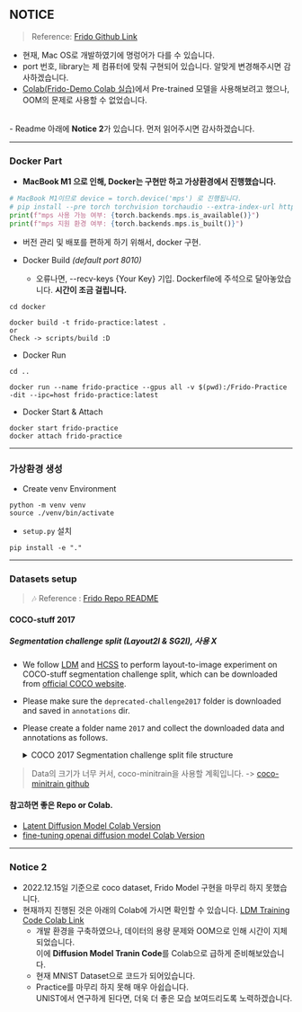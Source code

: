 ## NOTICE
> Reference: [Frido Github Link](https://github.com/davidhalladay/Frido)

- 현재, Mac OS로 개발하였기에 명렁어가 다를 수 있습니다.
- port 번호, library는 제 컴퓨터에 맞춰 구현되어 있습니다. 알맞게 변경해주시면 감사하겠습니다.   
- [Colab(Frido-Demo Colab 실습)](https://colab.research.google.com/drive/1m4M6L0y0G97EQjDheeIgJBpfv4ZBJAVG?usp=sharing)에서 Pre-trained 모델을 사용해보려고 했으나, OOM의 문제로 사용할 수 없었습니다. 

<br>
- Readme 아래에 <b>Notice 2</b>가 있습니다. 먼저 읽어주시면 감사하겠습니다. 

<hr>

### Docker Part 
- <b>MacBook M1 으로 인해, Docker는 구현만 하고 가상환경에서 진행했습니다.</b>
```python
# MacBook M1이므로 device = torch.device('mps') 로 진행됩니다.
# pip install --pre torch torchvision torchaudio --extra-index-url https://download.pytorch.org/whl/nightly/cpu 
print(f"mps 사용 가능 여부: {torch.backends.mps.is_available()}")
print(f"mps 지원 환경 여부: {torch.backends.mps.is_built()}")
```

- 버전 관리 및 배포를 편하게 하기 위해서, docker 구현.<br>

- Docker Build *(default port 8010)*
    - 오류나면, --recv-keys {Your Key} 기입. Dockerfile에 주석으로 달아놓았습니다. <b>시간이 조금 걸립니다.</b>

```
cd docker

docker build -t frido-practice:latest . 
or 
Check -> scripts/build :D 
```

- Docker Run
```
cd .. 

docker run --name frido-practice --gpus all -v $(pwd):/Frido-Practice -dit --ipc=host frido-practice:latest 
```

- Docker Start & Attach
```
docker start frido-practice 
docker attach frido-practice
```


<hr>

### 가상환경 생성

- Create venv Environment
```
python -m venv venv
source ./venv/bin/activate
```

- ```setup.py``` 설치
```
pip install -e "."
```


<hr>


### Datasets setup 
> 🎶 Reference : [Frido Repo README](https://github.com/davidhalladay/Frido)

#### COCO-stuff 2017 
##### Segmentation challenge split (Layout2I & SG2I), 사용 X
- We follow [LDM](https://arxiv.org/pdf/2112.10752.pdf) and [HCSS](https://arxiv.org/pdf/2105.06458.pdf) to perform layout-to-image experiment on COCO-stuff segmentation challenge split, which can be downloaded from [official COCO website](https://cocodataset.org/#download).
- Please make sure the `deprecated-challenge2017` folder is downloaded and saved in `annotations` dir.
- Please create a folder name `2017` and collect the downloaded data and annotations as follows.

   <details><summary>COCO 2017 Segmentation challenge split file structure</summary>

   ```
   >2017
   ├── annotations
   │   └── deprecated-challenge2017
   │        └── train-ids.txt
   │        └── val-ids.txt
   │   └── captions_val2017.json
   │   └── ...
   └── val2017
      └── 000000000872.jpg
      └── ... 
 
    # 기존의 coco-Dataset 저장하는법.
    mkdir 2017 
    cd coco 
    wget http://images.cocodataset.org/zips/val2017.zip 
    unzip val2017.zip  
    rm val2017.zip  
    ```
   </details>
> Data의 크기가 너무 커서, coco-minitrain을 사용할 계획입니다. -> [coco-minitrain github](https://github.com/giddyyupp/coco-minitrain)
 



 #### 참고하면 좋은 Repo or Colab.

 - [Latent Diffusion Model Colab Version](https://colab.research.google.com/drive/1EfHJc7LqOi9Ad8j1c_MzrOsCstX9UU3T?usp=sharing)
 - [fine-tuning openai diffusion model Colab Version](https://colab.research.google.com/drive/1VLkKg1OF27x5C5vCJzqH8f-Gf1jzp79p)


<hr>

 ### Notice 2 

 - 2022.12.15일 기준으로 coco dataset, Frido Model 구현을 마무리 하지 못했습니다.
 - 현재까지 진행된 것은 아래의 Colab에 가시면 확인할 수 있습니다. [LDM Training Code Colab Link](https://colab.research.google.com/drive/1ak_IMbnyQ5Y3NP6odXsSmIi8EeUwLExw?usp=sharing)
    - 개발 환경을 구축하였으나, 데이터의 용량 문제와 OOM으로 인해 시간이 지체되었습니다. <br>
    이에 <b>Diffusion Model Tranin Code</b>를 Colab으로 급하게 준비해보았습니다. 
    - 현재 MNIST Dataset으로 코드가 되어있습니다. 
    - Practice를 마무리 하지 못해 매우 아쉽습니다. <br> UNIST에서 연구하게 된다면, 더욱 더 좋은 모습 보여드리도록 노력하겠습니다. 